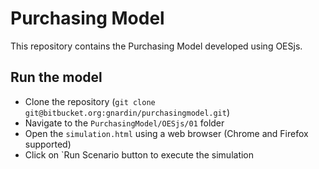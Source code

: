 # Purchasing Model

This repository contains the Purchasing Model developed using OESjs.

## Run the model

* Clone the repository (`git clone git@bitbucket.org:gnardin/purchasingmodel.git`)
* Navigate to the `PurchasingModel/OESjs/01` folder
* Open the `simulation.html` using a web browser (Chrome and Firefox supported)
* Click on `Run Scenario button to execute the simulation
